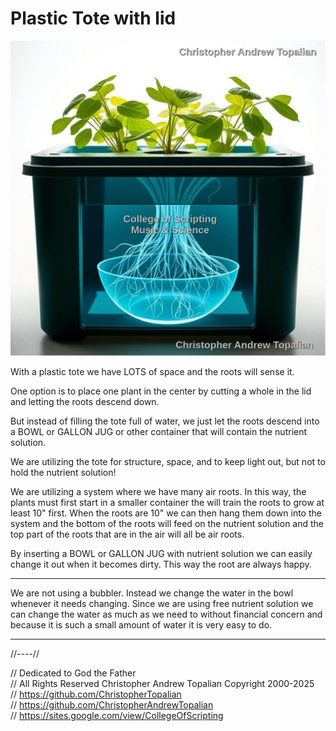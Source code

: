# Plastic Tote with lid

![001](textures/001.png)

With a plastic tote we have LOTS of space and the roots will sense it.

One option is to place one plant in the center by cutting a whole in the lid and letting the roots descend down.

But instead of filling the tote full of water, we just let the roots descend into a BOWL or GALLON JUG or other container that will contain the nutrient solution.

We are utilizing the tote for structure, space, and to keep light out, but not to hold the nutrient solution!

We are utilizing a system where we have many air roots. In this way, the plants must first start in a smaller container the will train the roots to grow at least 10" first. When the roots are 10" we can then hang them down into the system and the bottom of the roots will feed on the nutrient solution and the top part of the roots that are in the air will all be air roots.

By inserting a BOWL or GALLON JUG with nutrient solution we can easily change it out when it becomes dirty. This way the root are always happy.

---

We are not using a bubbler.
Instead we change the water in the bowl whenever it needs changing.
Since we are using free nutrient solution we can change the water as much as we need to without financial concern and because it is such a small amount of water it is very easy to do.

---

//----//

// Dedicated to God the Father  
// All Rights Reserved Christopher Andrew Topalian Copyright 2000-2025  
// https://github.com/ChristopherTopalian  
// https://github.com/ChristopherAndrewTopalian  
// https://sites.google.com/view/CollegeOfScripting  
